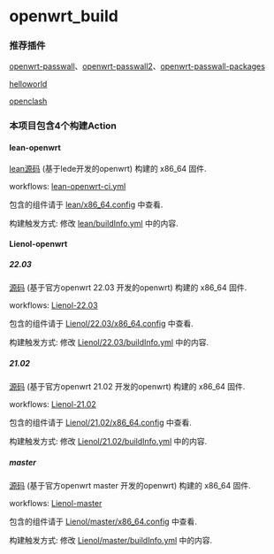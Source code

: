 # openwrt_build

### 推荐插件

[openwrt-passwall](https://github.com/xiaorouji/openwrt-passwall/tree/main)、[openwrt-passwall2](https://github.com/xiaorouji/openwrt-passwall2)、[openwrt-passwall-packages](https://github.com/xiaorouji/openwrt-passwall-packages)

[helloworld](https://github.com/fw876/helloworld)

[openclash](https://github.com/vernesong/OpenClash)

### 本项目包含4个构建Action



#### lean-openwrt
[lean源码](https://github.com/coolsnowwolf/lede) (基于lede开发的openwrt) 构建的 x86_64 固件.  

workflows: [lean-openwrt-ci.yml](https://github.com/miaoxinwei/openwrt_build/blob/master/.github/workflows/lean-openwrt-ci.yml)

包含的组件请于 [lean/x86_64.config](https://github.com/miaoxinwei/openwrt_build/blob/master/lean/x86_64.config) 中查看.  

构建触发方式: 修改 [lean/buildInfo.yml](https://github.com/miaoxinwei/openwrt_build/blob/master/lean/buildInfo.yml) 中的内容.  




#### Lienol-openwrt

##### 22.03

[源码](https://github.com/Lienol/openwrt/tree/22.03) (基于官方openwrt 22.03 开发的openwrt)  构建的 x86_64 固件.  

workflows: [Lienol-22.03](https://github.com/miaoxinwei/openwrt_build/blob/master/.github/workflows/Lienol-openwrt-ci-22.03.yml)

包含的组件请于 [Lienol/22.03/x86_64.config](https://github.com/miaoxinwei/openwrt_build/blob/master/Lienol/22.03/x86_64.config) 中查看.  

构建触发方式: 修改 [Lienol/22.03/buildInfo.yml](https://github.com/miaoxinwei/openwrt_build/blob/master/Lienol/22.03/buildInfo.yml) 中的内容.  



##### 21.02

[源码](https://github.com/Lienol/openwrt/tree/21.02) (基于官方openwrt 21.02 开发的openwrt)  构建的 x86_64 固件.  

workflows: [Lienol-21.02](https://github.com/miaoxinwei/openwrt_build/blob/master/.github/workflows/Lienol-openwrt-ci-21.02.yml)

包含的组件请于 [Lienol/21.02/x86_64.config](https://github.com/miaoxinwei/openwrt_build/blob/master/Lienol/21.02/x86_64.config) 中查看.  

构建触发方式: 修改 [Lienol/21.02/buildInfo.yml](https://github.com/miaoxinwei/openwrt_build/blob/master/Lienol/21.02/buildInfo.yml) 中的内容.  



##### master

[源码](https://github.com/Lienol/openwrt/tree/master) (基于官方openwrt master 开发的openwrt)  构建的 x86_64 固件.  

workflows: [Lienol-master](https://github.com/miaoxinwei/openwrt_build/blob/master/.github/workflows/Lienol-openwrt-ci-master.yml)

包含的组件请于 [Lienol/master/x86_64.config](https://github.com/miaoxinwei/openwrt_build/blob/master/Lienol/master/x86_64.config) 中查看.  

构建触发方式: 修改 [Lienol/master/buildInfo.yml](https://github.com/miaoxinwei/openwrt_build/blob/master/Lienol/master/buildInfo.yml) 中的内容.  




